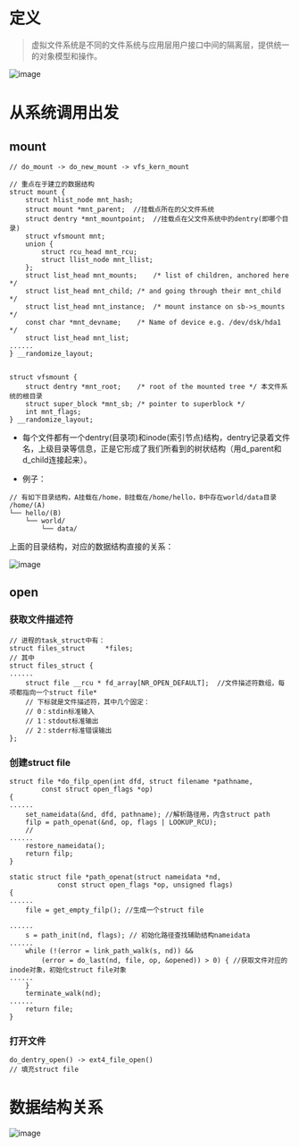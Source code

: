 # 定义

> 虚拟文件系统是不同的文件系统与应用层用户接口中间的隔离层，提供统一的对象模型和操作。

![image](https://piachh.cn/show?pic=pics/vfs_layer.jpg)

# 从系统调用出发

## mount

```
// do_mount -> do_new_mount -> vfs_kern_mount

// 重点在于建立的数据结构
struct mount {
	struct hlist_node mnt_hash;
	struct mount *mnt_parent;  //挂载点所在的父文件系统
	struct dentry *mnt_mountpoint;  //挂载点在父文件系统中的dentry(即哪个目录)
	struct vfsmount mnt;
	union {
		struct rcu_head mnt_rcu;
		struct llist_node mnt_llist;
	};
	struct list_head mnt_mounts;	/* list of children, anchored here */
	struct list_head mnt_child;	/* and going through their mnt_child */
	struct list_head mnt_instance;	/* mount instance on sb->s_mounts */
	const char *mnt_devname;	/* Name of device e.g. /dev/dsk/hda1 */
	struct list_head mnt_list;
......
} __randomize_layout;


struct vfsmount {
	struct dentry *mnt_root;	/* root of the mounted tree */ 本文件系统的根目录
	struct super_block *mnt_sb;	/* pointer to superblock */
	int mnt_flags;
} __randomize_layout;

```

- 每个文件都有一个dentry(目录项)和inode(索引节点)结构，dentry记录着文件名，上级目录等信息，正是它形成了我们所看到的树状结构（用d_parent和d_child连接起来）。

- 例子：
```
// 有如下目录结构，A挂载在/home，B挂载在/home/hello，B中存在world/data目录
/home/(A)
└── hello/(B)
    └── world/
        └── data/
```

上面的目录结构，对应的数据结构直接的关系：

![image](https://piachh.cn/show?pic=pics/mount_struct.jpeg)

## open

### 获取文件描述符
```
// 进程的task_struct中有：
struct files_struct		*files;
// 其中
struct files_struct {
......
	struct file __rcu * fd_array[NR_OPEN_DEFAULT];  //文件描述符数组，每项都指向一个struct file*
	// 下标就是文件描述符，其中几个固定：
	// 0：stdin标准输入
	// 1：stdout标准输出
	// 2：stderr标准错误输出
};
```

### 创建struct file

```
struct file *do_filp_open(int dfd, struct filename *pathname,
		const struct open_flags *op)
{
......
	set_nameidata(&nd, dfd, pathname); //解析路径用，内含struct path
	filp = path_openat(&nd, op, flags | LOOKUP_RCU);
	// 
......
	restore_nameidata();
	return filp;
}

static struct file *path_openat(struct nameidata *nd,
			const struct open_flags *op, unsigned flags)
{
......
	file = get_empty_filp(); //生成一个struct file
	
......
	s = path_init(nd, flags); // 初始化路径查找辅助结构nameidata
......
	while (!(error = link_path_walk(s, nd)) &&
		(error = do_last(nd, file, op, &opened)) > 0) { //获取文件对应的inode对象，初始化struct file对象
......
	}
	terminate_walk(nd);
......
	return file;
}

```

### 打开文件

```
do_dentry_open() -> ext4_file_open()
// 填充struct file
```

# 数据结构关系

![image](https://piachh.cn/show?pic=pics/vfs_data_struct.png)

